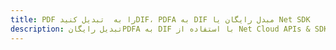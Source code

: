 ---title: PDF را به  تبدیل کنیدDIF، PDFA به DIF مبدل رایگان یا Net SDKdescription: تبدیل رایگانPDFA به DIF با استفاده از Net Cloud APIs & SDK همچنین اسناد PDF را در Cloud ایجاد، ویرایش و رندر کنید.---